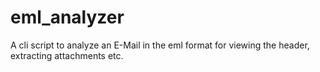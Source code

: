# eml_analyzer
A cli script to analyze an E-Mail in the eml format for viewing the header, extracting attachments etc.
